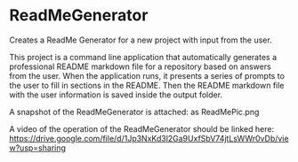 # ReadMeGenerator

Creates a ReadMe Generator for a new project with input from the user.

This project is a command line application that automatically generates a professional README markdown file for a repository based on answers from the user. When the application runs, it presents a series of prompts to the user to fill in sections in the README. Then the README markdown file with the user information is saved inside the output folder.

A snapshot of the ReadMeGenerator is attached: as ReadMePic.png

A video of the operation of the ReadMeGenerator should be linked here: https://drive.google.com/file/d/1Jp3NxKd3l2Ga9UxfSbV74jtLsWWr0vDb/view?usp=sharing
